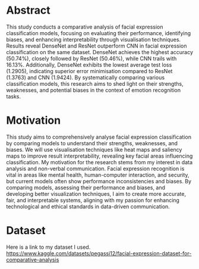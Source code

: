 # Abstract
This study conducts a comparative analysis of facial expression classification models, focusing on evaluating their performance, identifying biases, and enhancing interpretability through visualisation techniques. Results reveal DenseNet and ResNet outperform CNN in facial expression classification on the same dataset. DenseNet achieves the highest accuracy (50.74%), closely followed by ResNet (50.46%), while CNN trails with 16.13%. Additionally, DenseNet exhibits the lowest average test loss (1.2905), indicating superior error minimisation compared to ResNet (1.3763) and CNN (1.9424). By systematically comparing various classification models, this research aims to shed light on their strengths, weaknesses, and potential biases in the context of emotion recognition tasks.

# Motivation
This study aims to comprehensively analyse facial expression classification by comparing models to understand their strengths, weaknesses, and biases. We will use visualisation techniques like heat maps and saliency maps to improve result interpretability, revealing key facial areas influencing classification. My motivation for the research stems from my interest in data analysis and non-verbal communication. Facial expression recognition is vital in areas like mental health, human-computer interaction, and security, but current models often show performance inconsistencies and biases. By comparing models, assessing their performance and biases, and developing better visualization techniques, I aim to create more accurate, fair, and interpretable systems, aligning with my passion for enhancing technological and ethical standards in data-driven communication.

# Dataset
Here is a link to my dataset I used. https://www.kaggle.com/datasets/pegassi12/facial-expression-dataset-for-comparative-analysis
